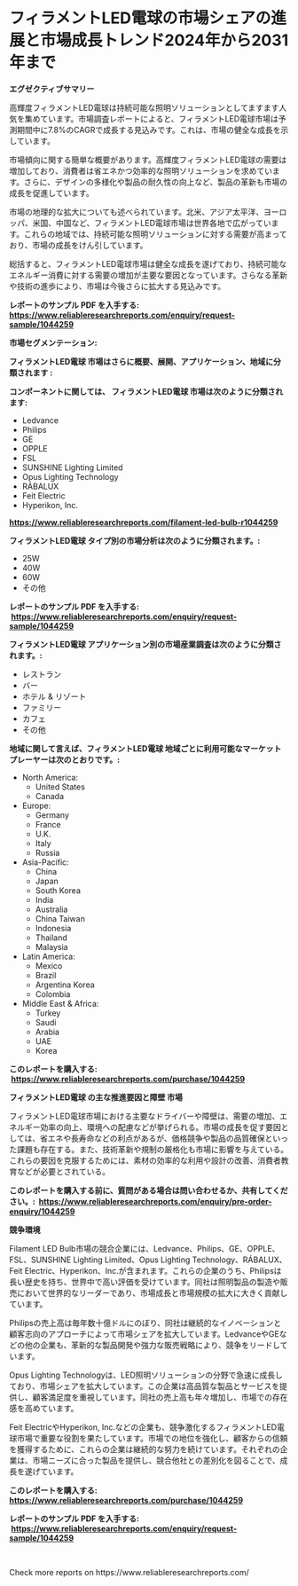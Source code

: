 <p><h1>フィラメントLED電球の市場シェアの進展と市場成長トレンド2024年から2031年まで</h1></p><p><strong>エグゼクティブサマリー</strong></p>
<p><p>高輝度フィラメントLED電球は持続可能な照明ソリューションとしてますます人気を集めています。市場調査レポートによると、フィラメントLED電球市場は予測期間中に7.8%のCAGRで成長する見込みです。これは、市場の健全な成長を示しています。</p><p>市場傾向に関する簡単な概要があります。高輝度フィラメントLED電球の需要は増加しており、消費者は省エネかつ効率的な照明ソリューションを求めています。さらに、デザインの多様化や製品の耐久性の向上など、製品の革新も市場の成長を促進しています。</p><p>市場の地理的な拡大についても述べられています。北米、アジア太平洋、ヨーロッパ、米国、中国など、フィラメントLED電球市場は世界各地で広がっています。これらの地域では、持続可能な照明ソリューションに対する需要が高まっており、市場の成長をけん引しています。</p><p>総括すると、フィラメントLED電球市場は健全な成長を遂げており、持続可能なエネルギー消費に対する需要の増加が主要な要因となっています。さらなる革新や技術の進歩により、市場は今後さらに拡大する見込みです。</p></p>
<p><strong>レポートのサンプル PDF を入手する: <a href="https://www.reliableresearchreports.com/enquiry/request-sample/1044259">https://www.reliableresearchreports.com/enquiry/request-sample/1044259</a></strong></p>
<p><strong>市場セグメンテーション:</strong></p>
<p><strong> フィラメントLED電球 市場はさらに概要、展開、アプリケーション、地域に分類されます :</strong></p>
<p><strong>コンポーネントに関しては、 フィラメントLED電球 市場は次のように分類されます: &nbsp;</strong></p>
<p><ul><li>Ledvance</li><li>Philips</li><li>GE</li><li>OPPLE</li><li>FSL</li><li>SUNSHINE Lighting Limited</li><li>Opus Lighting Technology</li><li>RÁBALUX</li><li>Feit Electric</li><li>Hyperikon, Inc.</li></ul></p>
<p><strong><a href="https://www.reliableresearchreports.com/filament-led-bulb-r1044259">https://www.reliableresearchreports.com/filament-led-bulb-r1044259</a></strong></p>
<p><strong> フィラメントLED電球 タイプ別の市場分析は次のように分類されます。:</strong></p>
<p><ul><li>25W</li><li>40W</li><li>60W</li><li>その他</li></ul></p>
<p><strong>レポートのサンプル PDF を入手する: &nbsp;<a href="https://www.reliableresearchreports.com/enquiry/request-sample/1044259">https://www.reliableresearchreports.com/enquiry/request-sample/1044259</a></strong></p>
<p><strong> フィラメントLED電球 アプリケーション別の市場産業調査は次のように分類されます。:</strong></p>
<p><ul><li>レストラン</li><li>バー</li><li>ホテル & リゾート</li><li>ファミリー</li><li>カフェ</li><li>その他</li></ul></p>
<p><strong>地域に関して言えば、フィラメントLED電球 地域ごとに利用可能なマーケットプレーヤーは次のとおりです。:</strong></p>
<p><ul>
    <li>
        North America:
        <ul>
            <li>United States</li>
            <li>Canada</li>
        </ul>
    </li>
    <li>
        Europe:
        <ul>
            <li>Germany</li>
            <li>France</li>
            <li>U.K.</li>
            <li>Italy</li>
            <li>Russia</li>
        </ul>
    </li>
    <li>
        Asia-Pacific:
        <ul>
            <li>China</li>
            <li>Japan</li>
            <li>South Korea</li>
            <li>India</li>
            <li>Australia</li>
            <li>China Taiwan</li>
            <li>Indonesia</li>
            <li>Thailand</li>
            <li>Malaysia</li>
        </ul>
    </li>
    <li>
        Latin America:
        <ul>
            <li>Mexico</li>
            <li>Brazil</li>
            <li>Argentina Korea</li>
            <li>Colombia</li>
        </ul>
    </li>
    <li>
        Middle East & Africa:
        <ul>
            <li>Turkey</li>
            <li>Saudi</li>
            <li>Arabia</li>
            <li>UAE</li>
            <li>Korea</li>
        </ul>
    </li>
    </ul></p>
<p><strong>このレポートを購入する: &nbsp;<a href="https://www.reliableresearchreports.com/purchase/1044259">https://www.reliableresearchreports.com/purchase/1044259</a></strong></p>
<p><strong>フィラメントLED電球 の主な推進要因と障壁 市場</strong></p>
<p><p>フィラメントLED電球市場における主要なドライバーや障壁は、需要の増加、エネルギー効率の向上、環境への配慮などが挙げられる。市場の成長を促す要因としては、省エネや長寿命などの利点があるが、価格競争や製品の品質確保といった課題も存在する。また、技術革新や規制の厳格化も市場に影響を与えている。これらの要因を克服するためには、素材の効率的な利用や設計の改善、消費者教育などが必要とされている。</p></p>
<p><strong>このレポートを購入する前に、質問がある場合は問い合わせるか、共有してください。:&nbsp; <a href="https://www.reliableresearchreports.com/enquiry/pre-order-enquiry/1044259">https://www.reliableresearchreports.com/enquiry/pre-order-enquiry/1044259</a></strong></p>
<p><strong>競争環境</strong></p>
<p><p>Filament LED Bulb市場の競合企業には、Ledvance、Philips、GE、OPPLE、FSL、SUNSHINE Lighting Limited、Opus Lighting Technology、RÁBALUX、Feit Electric、Hyperikon、Inc.が含まれます。これらの企業のうち、Philipsは長い歴史を持ち、世界中で高い評価を受けています。同社は照明製品の製造や販売において世界的なリーダーであり、市場成長と市場規模の拡大に大きく貢献しています。</p><p>Philipsの売上高は毎年数十億ドルにのぼり、同社は継続的なイノベーションと顧客志向のアプローチによって市場シェアを拡大しています。LedvanceやGEなどの他の企業も、革新的な製品開発や強力な販売戦略により、競争をリードしています。</p><p>Opus Lighting Technologyは、LED照明ソリューションの分野で急速に成長しており、市場シェアを拡大しています。この企業は高品質な製品とサービスを提供し、顧客満足度を重視しています。同社の売上高も年々増加し、市場での存在感を高めています。</p><p>Feit ElectricやHyperikon, Inc.などの企業も、競争激化するフィラメントLED電球市場で重要な役割を果たしています。市場での地位を強化し、顧客からの信頼を獲得するために、これらの企業は継続的な努力を続けています。それぞれの企業は、市場ニーズに合った製品を提供し、競合他社との差別化を図ることで、成長を遂げています。</p></p>
<p><strong>このレポートを購入する: &nbsp; <a href="https://www.reliableresearchreports.com/purchase/1044259">https://www.reliableresearchreports.com/purchase/1044259</a></strong></p>
<p><strong>レポートのサンプル PDF を入手する: &nbsp;<a href="https://www.reliableresearchreports.com/enquiry/request-sample/1044259">https://www.reliableresearchreports.com/enquiry/request-sample/1044259</a></strong><strong></strong></p>
<p>&nbsp;</p>
<p>Check more reports on https://www.reliableresearchreports.com/</p>